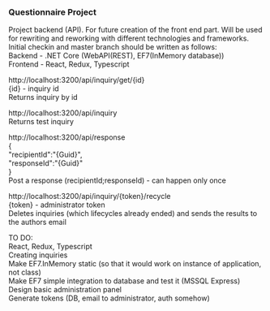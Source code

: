 ﻿### Questionnaire Project 
Project backend (API). For future creation of the front end part. Will be used for rewriting and reworking with different technologies and frameworks.  
Initial checkin and master branch should be written as follows:  
Backend - .NET Core (WebAPI(REST), EF7(InMemory database))  
Frontend - React, Redux, Typescript  
  
http://localhost:3200/api/inquiry/get/{id}  
{id} - inquiry id  
Returns inquiry by id  
   
  
http://localhost:3200/api/inquiry   
Returns test inquiry  
  
  
http://localhost:3200/api/response   
{  
	"recipientId":"{Guid}",  
	"responseId":"{Guid}"  
}  
Post a response (recipientId;responseId) - can happen only once  
  
  
http://localhost:3200/api/inquiry/{token}/recycle  
{token} - administrator token  
Deletes inquiries (which lifecycles already ended) and sends the results to the authors email  
  
  
TO DO:  
React, Redux, Typescript  
Creating inquiries  
Make EF7.InMemory static (so that it would work on instance of application, not class)  
Make EF7 simple integration to database and test it (MSSQL Express)  
Design basic administration panel  
Generate tokens (DB, email to administrator, auth somehow)  
